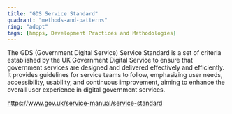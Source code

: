 ```yaml
---
title: "GDS Service Standard"
quadrant: "methods-and-patterns"
ring: "adopt"
tags: [hmpps, Development Practices and Methodologies]
---
```


The GDS (Government Digital Service) Service Standard is a set of criteria established by the UK Government Digital Service to ensure that government services are designed and delivered effectively and efficiently. It provides guidelines for service teams to follow, emphasizing user needs, accessibility, usability, and continuous improvement, aiming to enhance the overall user experience in digital government services.

https://www.gov.uk/service-manual/service-standard

